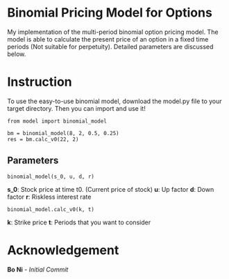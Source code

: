 # Binomial Pricing Model for Options

My implementation of the multi-period binomial option pricing model. The model is able to calculate the present price of an option in a fixed time periods (Not suitable for perpetuity). Detailed parameters are discussed below. 

# Instruction

To use the easy-to-use binomial model, download the model.py file to your target directory. Then you can import and use it!
```
from model import binomial_model

bm = binomial_model(8, 2, 0.5, 0.25)
res = bm.calc_v0(22, 2)
```
## Parameters
```
binomial_model(s_0, u, d, r)
```
**s_0**: Stock price at time t0. (Current price of stock)
**u**: Up factor
**d**: Down factor
**r**: Riskless interest rate

```
binomial_model.calc_v0(k, t)
```
**k**: Strike price
**t**: Periods that you want to consider

# Acknowledgement

**Bo Ni** - _Initial Commit_

